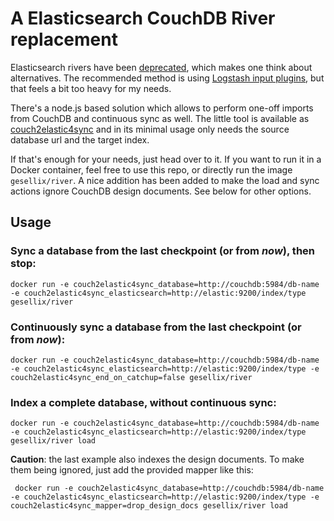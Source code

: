# A Elasticsearch CouchDB River replacement

Elasticsearch rivers have been [deprecated](https://www.elastic.co/blog/deprecating-rivers),
which makes one think about alternatives. The recommended method is using [Logstash input plugins](https://github.com/logstash-plugins/logstash-input-couchdb_changes),
but that feels a bit too heavy for my needs.

There's a node.js based solution which allows to perform one-off imports from CouchDB and
continuous sync as well. The little tool is available as [couch2elastic4sync](https://github.com/ryanramage/couch2elastic4sync)
and in its minimal usage only needs the source database url and the target index.

If that's enough for your needs, just head over to it. If you want to run it in a Docker container,
feel free to use this repo, or directly run the image `gesellix/river`. A nice addition has been added
to make the load and sync actions ignore CouchDB design documents. See below for other options.

## Usage

### Sync a database from the last checkpoint (or from _now_), then stop:

    docker run -e couch2elastic4sync_database=http://couchdb:5984/db-name -e couch2elastic4sync_elasticsearch=http://elastic:9200/index/type gesellix/river 

### Continuously sync a database from the last checkpoint (or from _now_):

    docker run -e couch2elastic4sync_database=http://couchdb:5984/db-name -e couch2elastic4sync_elasticsearch=http://elastic:9200/index/type -e couch2elastic4sync_end_on_catchup=false gesellix/river 

### Index a complete database, without continuous sync:

    docker run -e couch2elastic4sync_database=http://couchdb:5984/db-name -e couch2elastic4sync_elasticsearch=http://elastic:9200/index/type gesellix/river load 

**Caution**: the last example also indexes the design documents. To make them being ignored, just add the provided
 mapper like this:

     docker run -e couch2elastic4sync_database=http://couchdb:5984/db-name -e couch2elastic4sync_elasticsearch=http://elastic:9200/index/type -e couch2elastic4sync_mapper=drop_design_docs gesellix/river load
